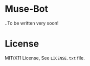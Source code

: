 # Muse-Bot

  ..To be written very soon!
  

# License

  MIT/X11 License, See `LICENSE.txt` file.
  
  
